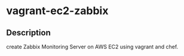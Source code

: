 vagrant-ec2-zabbix
=================

## Description

create Zabbix Monitoring Server on AWS EC2 using vagrant and chef.


